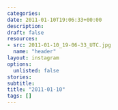 ```yaml
---
categories:
date: 2011-01-10T19:06:33+00:00
description:
draft: false
resources:
- src: 2011-01-10_19-06-33_UTC.jpg
  name: "header"
layout: instagram
options:
  unlisted: false
stories:
subtitle:
title: "2011-01-10"
tags: []
---
```


 
